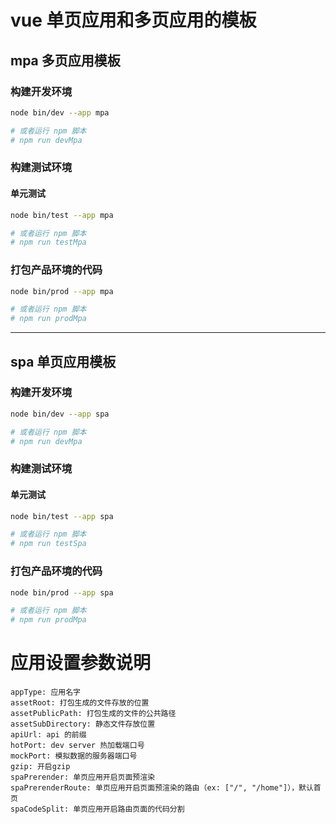 # vue 单页应用和多页应用的模板

## mpa 多页应用模板

### 构建开发环境

```sh
node bin/dev --app mpa

# 或者运行 npm 脚本
# npm run devMpa
```

### 构建测试环境

#### 单元测试

```sh
node bin/test --app mpa

# 或者运行 npm 脚本
# npm run testMpa
```

### 打包产品环境的代码

```sh
node bin/prod --app mpa

# 或者运行 npm 脚本
# npm run prodMpa
```

***

## spa 单页应用模板

### 构建开发环境

```sh
node bin/dev --app spa

# 或者运行 npm 脚本
# npm run devMpa
```

### 构建测试环境

#### 单元测试

```sh
node bin/test --app spa

# 或者运行 npm 脚本
# npm run testSpa
```

### 打包产品环境的代码

```sh
node bin/prod --app spa

# 或者运行 npm 脚本
# npm run prodMpa
```

# 应用设置参数说明

```
appType: 应用名字
assetRoot: 打包生成的文件存放的位置
assetPublicPath: 打包生成的文件的公共路径
assetSubDirectory: 静态文件存放位置
apiUrl: api 的前缀
hotPort: dev server 热加载端口号
mockPort: 模拟数据的服务器端口号
gzip: 开启gzip
spaPrerender: 单页应用开启页面预渲染
spaPrerenderRoute: 单页应用开启页面预渲染的路由（ex: ["/", "/home"]），默认首页
spaCodeSplit: 单页应用开启路由页面的代码分割
```